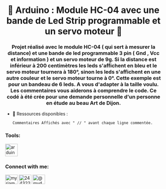 
<h1 align="center"> 💈 Arduino : Module HC-04 avec une bande de Led Strip programmable et un servo moteur 💈 </h1>

<h3 align="center"> Projet réalisé avec le module HC-04 ( qui sert à mesurer la distance) et une bande de led programmable 3 pin ( Gnd , Vcc et information ) et un servo moteur de 9g. Si la distance est inférieur à 200 centimètres les leds s'affichent en bleu et le servo moteur tournera à 180°, sinon les leds s'affichent en une autre couleur et le servo moteur tourne à 0°. Cette exemple est pour un bandeau de 6 leds. A vous d'adapter à la taille voulu. Les commentaires vous aiderons à comprendre le code. Ce codé à été crée pour une demande personnelle d'un personne en étude au beau Art de Dijon.</h3>

- 📝 Ressources disponibles :

      Commentaires Affichés avec " // " avant chaque ligne commentée.


<h3 align="left"> Tools:</h3>
<p align="left"> <a href="https://www.arduino.cc/" target="_blank" rel="noreferrer"> <img src="https://cdn.worldvectorlogo.com/logos/arduino-1.svg" alt="arduino" width="40" height="40"/> </a>  </p>


<h3 align="left">Connect with me:</h3>
<p align="left">
<a href="https://linkedin.com/in/mydmoov/" target="blank"><img align="center" src="https://raw.githubusercontent.com/rahuldkjain/github-profile-readme-generator/master/src/images/icons/Social/linked-in-alt.svg" alt="myriam denizot" height="30" width="40" /></a>
<a href="https://stackoverflow.com/users/18356998/my-d" target="blank"><img align="center" src="https://raw.githubusercontent.com/rahuldkjain/github-profile-readme-generator/master/src/images/icons/Social/stack-overflow.svg" alt="24432213" height="30" width="40" /></a>
<a href="https://instagram.com/mydmoov" target="blank"><img align="center" src="https://raw.githubusercontent.com/rahuldkjain/github-profile-readme-generator/master/src/images/icons/Social/instagram.svg" alt="@mydmoov" height="30" width="40" /></a>
</p>
